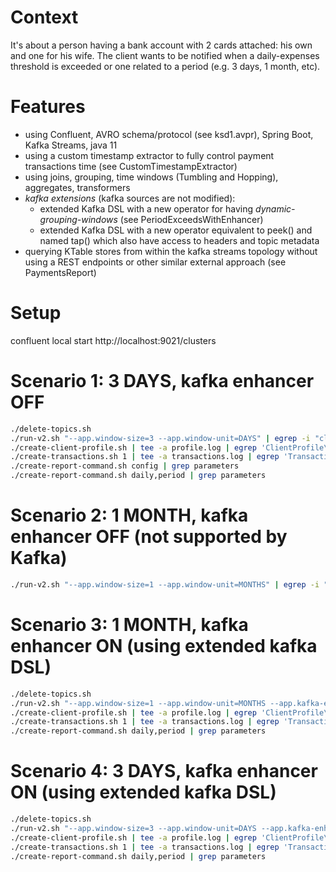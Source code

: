 # Context
It's about a person having a bank account with 2 cards attached: his own and one for his wife. The client wants to be notified when a daily-expenses threshold is exceeded or one related to a period (e.g. 3 days, 1 month, etc).
# Features
- using Confluent, AVRO schema/protocol (see ksd1.avpr), Spring Boot, Kafka Streams, java 11
- using a custom timestamp extractor to fully control payment transactions time (see CustomTimestampExtractor)
- using joins, grouping, time windows (Tumbling and Hopping), aggregates, transformers
- *kafka extensions* (kafka sources are not modified):
    - extended Kafka DSL with a new operator for having *dynamic-grouping-windows* (see PeriodExceedsWithEnhancer)
    - extended Kafka DSL with a new operator equivalent to peek() and named tap() which also have access to headers and topic metadata  
- querying KTable stores from within the kafka streams topology without using a REST endpoints or other similar external approach (see PaymentsReport)
# Setup
confluent local start
http://localhost:9021/clusters
# Scenario 1: 3 DAYS, kafka enhancer OFF
```bash
./delete-topics.sh
./run-v2.sh "--app.window-size=3 --app.window-unit=DAYS" | egrep -i "client1|Notification:|Overdue:|Limit:|ERROR[^s]|totals:|Configuration:|spring profiles|app version|windowSize|windowUnit|enhancements"  
./create-client-profile.sh | tee -a profile.log | egrep 'ClientProfile\(|client1'
./create-transactions.sh 1 | tee -a transactions.log | egrep 'Transaction\(|client1'
./create-report-command.sh config | grep parameters
./create-report-command.sh daily,period | grep parameters
```
# Scenario 2: 1 MONTH, kafka enhancer OFF (not supported by Kafka)
```bash
./run-v2.sh "--app.window-size=1 --app.window-unit=MONTHS" | egrep -i "error|UnsupportedTemporalTypeException|Unit must not have an estimated duration"
```
# Scenario 3: 1 MONTH, kafka enhancer ON (using extended kafka DSL)
```bash
./delete-topics.sh
./run-v2.sh "--app.window-size=1 --app.window-unit=MONTHS --app.kafka-enhanced=true" | egrep -i "client1|Notification:|Overdue:|Limit:|ERROR[^s]|totals:|Configuration:|spring profiles|app version|windowSize|windowUnit|enhancements" 
./create-client-profile.sh | tee -a profile.log | egrep 'ClientProfile\(|client1'
./create-transactions.sh 1 | tee -a transactions.log | egrep 'Transaction\(|client1'
./create-report-command.sh daily,period | grep parameters
```
# Scenario 4: 3 DAYS, kafka enhancer ON (using extended kafka DSL)
```bash
./delete-topics.sh
./run-v2.sh "--app.window-size=3 --app.window-unit=DAYS --app.kafka-enhanced=true" | egrep -i "client1|Notification:|Overdue:|Limit:|ERROR[^s]|totals:|Configuration:|spring profiles|app version|windowSize|windowUnit|enhancements"  
./create-client-profile.sh | tee -a profile.log | egrep 'ClientProfile\(|client1'
./create-transactions.sh 1 | tee -a transactions.log | egrep 'Transaction\(|client1'
./create-report-command.sh daily,period | grep parameters
```
